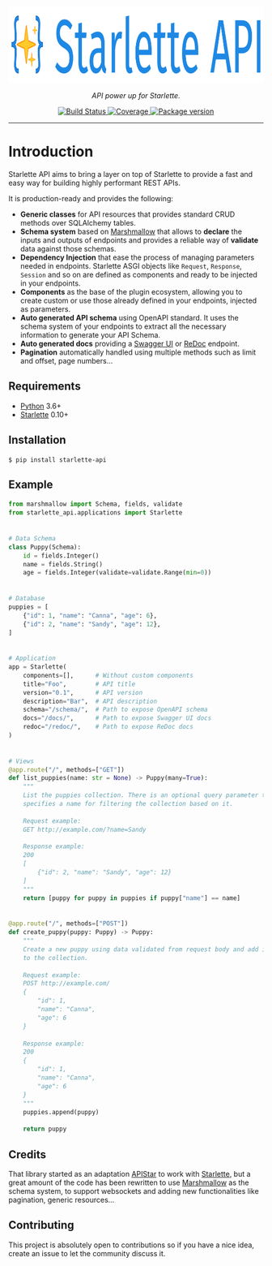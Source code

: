 <p align="center">
  <img width="1023" height="150" src="https://raw.githubusercontent.com/perdy/starlette-api/master/docs/images/logo.png" alt='Starlette API'>
</p>
<p align="center">
    <em>API power up for Starlette.</em>
</p>
<p align="center">
<a href="https://travis-ci.org/encode/starlette">
    <img src="https://img.shields.io/circleci/project/github/PeRDy/starlette-api/master.svg" alt="Build Status">
</a>
<a href="https://codecov.io/gh/encode/starlette">
    <img src="https://codecov.io/gh/perdy/starlette-api/branch/master/graph/badge.svg" alt="Coverage">
</a>
<a href="https://pypi.org/project/starlette/">
    <img src="https://badge.fury.io/py/starlette-api.svg" alt="Package version">
</a>
</p>

---
# Introduction

Starlette API aims to bring a layer on top of Starlette to provide a fast and easy way for building highly performant REST APIs.

It is production-ready and provides the following:

* **Generic classes** for API resources that provides standard CRUD methods over SQLAlchemy tables.
* **Schema system** based on [Marshmallow](https://github.com/marshmallow-code/marshmallow/) that allows to **declare**
the inputs and outputs of endpoints and provides a reliable way of **validate** data against those schemas.
* **Dependency Injection** that ease the process of managing parameters needed in endpoints. Starlette ASGI objects 
like `Request`, `Response`, `Session` and so on are defined as components and ready to be injected in your endpoints.
* **Components** as the base of the plugin ecosystem, allowing you to create custom or use those already defined in 
your endpoints, injected as parameters.
* **Auto generated API schema** using OpenAPI standard. It uses the schema system of your endpoints to extract all the 
necessary information to generate your API Schema.
* **Auto generated docs** providing a [Swagger UI](https://swagger.io/tools/swagger-ui/) or 
[ReDoc](https://rebilly.github.io/ReDoc/) endpoint.
* **Pagination** automatically handled using multiple methods such as limit and offset, page numbers...

## Requirements

* [Python](https://www.python.org) 3.6+
* [Starlette](https://starlette.io) 0.10+

## Installation

```console
$ pip install starlette-api
```

## Example

```python
from marshmallow import Schema, fields, validate
from starlette_api.applications import Starlette


# Data Schema
class Puppy(Schema):
    id = fields.Integer()
    name = fields.String()
    age = fields.Integer(validate=validate.Range(min=0))


# Database
puppies = [
    {"id": 1, "name": "Canna", "age": 6},
    {"id": 2, "name": "Sandy", "age": 12},
]


# Application
app = Starlette(
    components=[],      # Without custom components
    title="Foo",        # API title
    version="0.1",      # API version
    description="Bar",  # API description
    schema="/schema/",  # Path to expose OpenAPI schema
    docs="/docs/",      # Path to expose Swagger UI docs
    redoc="/redoc/",    # Path to expose ReDoc docs
)


# Views
@app.route("/", methods=["GET"])
def list_puppies(name: str = None) -> Puppy(many=True):
    """
    List the puppies collection. There is an optional query parameter that 
    specifies a name for filtering the collection based on it.
    
    Request example:
    GET http://example.com/?name=Sandy
    
    Response example:
    200
    [
        {"id": 2, "name": "Sandy", "age": 12}
    ]
    """
    return [puppy for puppy in puppies if puppy["name"] == name]
    

@app.route("/", methods=["POST"])
def create_puppy(puppy: Puppy) -> Puppy:
    """
    Create a new puppy using data validated from request body and add it
    to the collection.
    
    Request example:
    POST http://example.com/
    {
        "id": 1,
        "name": "Canna",
        "age": 6
    }
    
    Response example:
    200
    {
        "id": 1,
        "name": "Canna",
        "age": 6
    }
    """
    puppies.append(puppy)
    
    return puppy
```

## Credits

That library started as an adaptation [APIStar](https://github.com/encode/apistar) to work with 
[Starlette](https://github.com/encode/starlette), but a great amount of the code has been rewritten to use 
[Marshmallow](https://github.com/marshmallow-code/marshmallow/) as the schema system, to support websockets and adding 
new functionalities like pagination, generic resources...

## Contributing

This project is absolutely open to contributions so if you have a nice idea, create an issue to let the community 
discuss it.
